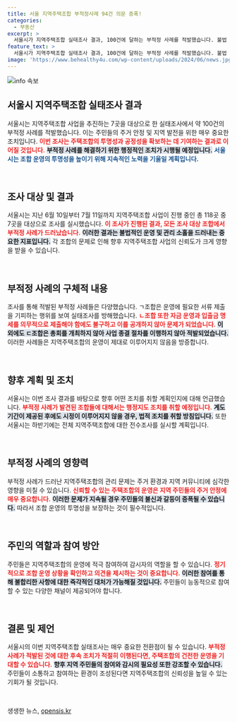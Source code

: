 ```yaml
---
title: 서울 지역주택조합 부적정사례 94건 의문 증폭!
categories:
  - 부동산
excerpt: >
  서울시가 지역주택조합 실태조사 결과, 100건에 달하는 부적정 사례를 적발했습니다. 불법 운영 조합들에 대한 강력한 행정조치가 예고되며, 하반기에는 전수조사가 실시될 예정입니다. 이 사태, 과연 어느 조합이 다음 타겟이 될까요?
feature_text: >
  서울시가 지역주택조합 실태조사 결과, 100건에 달하는 부적정 사례를 적발했습니다. 불법 운영 조합들에 대한 강력한 행정조치가 예고되며, 하반기에는 전수조사가 실시될 예정입니다. 이 사태, 과연 어느 조합이 다음 타겟이 될까요?
image: 'https://www.behealthy4u.com/wp-content/uploads/2024/06/news.jpg'
---
```


<p><img src="https://www.behealthy4u.com/wp-content/uploads/2024/06/news.jpg" alt="info 속보" /></p>

<h2 data-ke-size="size26">서울시 지역주택조합 실태조사 결과</h2>

<p data-ke-size="size16">서울시는 지역주택조합 사업을 추진하는 7곳을 대상으로 한 실태조사에서 약 100건의 부적정 사례를 적발했습니다. 이는 주민들의 주거 안정 및 지역 발전을 위한 매우 중요한 조치입니다. <b><span style="color: #ee2323;">이번 조사는 주택조합의 투명성과 공정성을 확보하는 데 기여하는 결과로 이어질 것입니다.</span></b> <b><span style="background-color: #21538527;">부적정 사례를 해결하기 위한 행정적인 조치가 시행될 예정입니다.</span></b> <b><span style="color: #1a5490;">서울시는 조합 운영의 투명성을 높이기 위해 지속적인 노력을 기울일 계획입니다.</span></b></p>

<p data-ke-size="size16">&nbsp;</p>

<h2 data-ke-size="size26">조사 대상 및 결과</h2>

<p data-ke-size="size16">서울시는 지난 6월 10일부터 7월 11일까지 지역주택조합 사업이 진행 중인 총 118곳 중 7곳을 대상으로 조사를 실시했습니다. <b><span style="color: #ee2323;">이 조사가 진행된 결과, 모든 조사 대상 조합에서 부적정 사례가 드러났습니다.</span></b> <b><span style="background-color: #21538527;">이러한 결과는 불법적인 운영 및 관리 소홀을 드러내는 중요한 지표입니다.</span></b> 각 조합의 문제로 인해 향후 지역주택조합 사업의 신뢰도가 크게 영향을 받을 수 있습니다.</p>

<p data-ke-size="size16">&nbsp;</p>

<h2 data-ke-size="size26">부적정 사례의 구체적 내용</h2>

<p data-ke-size="size16">조사를 통해 적발된 부적정 사례들은 다양했습니다. ㄱ조합은 운영에 필요한 서류 제출을 기피하는 행위를 보여 실태조사를 방해했습니다. <b><span style="color: #ee2323;">ㄴ조합 또한 자금 운영과 입출금 명세를 의무적으로 제출해야 함에도 불구하고 이를 공개하지 않아 문제가 되었습니다.</span></b> <b><span style="background-color: #21538527;">이 외에도 ㄷ조합은 총회를 개최하지 않아 사업 종결 절차를 이행하지 않아 적발되었습니다.</span></b> 이러한 사례들은 지역주택조합의 운영이 제대로 이루어지지 않음을 방증합니다.</p>

<p data-ke-size="size16">&nbsp;</p>

<h2 data-ke-size="size26">향후 계획 및 조치</h2>

<p data-ke-size="size16">서울시는 이번 조사 결과를 바탕으로 향후 어떤 조치를 취할 계획인지에 대해 언급했습니다. <b><span style="color: #ee2323;">부적정 사례가 발견된 조합들에 대해서는 행정지도 조치를 취할 예정입니다.</span></b> <b><span style="background-color: #21538527;">계도 기간이 제공된 후에도 시정이 이루어지지 않을 경우, 법적 조치를 취할 방침입니다.</span></b> 또한 서울시는 하반기에는 전체 지역주택조합에 대한 전수조사를 실시할 계획입니다.</p>

<p data-ke-size="size16">&nbsp;</p>

<h2 data-ke-size="size26">부적정 사례의 영향력</h2>

<p data-ke-size="size16">부적정 사례가 드러난 지역주택조합의 관리 문제는 주거 환경과 지역 커뮤니티에 심각한 영향을 미칠 수 있습니다. <b><span style="color: #ee2323;">신뢰할 수 있는 주택조합의 운영은 지역 주민들의 주거 안정에 매우 중요합니다.</span></b> <b><span style="background-color: #21538527;">이러한 문제가 지속될 경우 주민들의 불신과 갈등이 증폭될 수 있습니다.</span></b> 따라서 조합 운영의 투명성을 보장하는 것이 필수적입니다.</p>

<p data-ke-size="size16">&nbsp;</p>

<h2 data-ke-size="size26">주민의 역할과 참여 방안</h2>

<p data-ke-size="size16">주민들은 지역주택조합의 운영에 적극 참여하여 감시자의 역할을 할 수 있습니다. <b><span style="color: #ee2323;">정기적으로 조합 운영 상황을 확인하고 의견을 제시하는 것이 중요합니다.</span></b> <b><span style="background-color: #21538527;">이러한 참여를 통해 불합리한 사항에 대한 즉각적인 대처가 가능해질 것입니다.</span></b> 주민들이 능동적으로 참여할 수 있는 다양한 채널이 제공되어야 합니다.</p>

<p data-ke-size="size16">&nbsp;</p>

<h2 data-ke-size="size26">결론 및 제언</h2>

<p data-ke-size="size16">서울시의 이번 지역주택조합 실태조사는 매우 중요한 전환점이 될 수 있습니다. <b><span style="color: #ee2323;">부적정 사례가 적발된 것에 대한 후속 조치가 적절히 이행된다면, 주택조합의 건전한 운영을 기대할 수 있습니다.</span></b> <b><span style="background-color: #21538527;">향후 지역 주민들의 참여와 감시의 필요성 또한 강조할 수 있습니다.</span></b> 주민들이 소통하고 참여하는 환경이 조성된다면 지역주택조합의 신뢰성을 높일 수 있는 기회가 될 것입니다.</p>

<p data-ke-size="size16">&nbsp;</p>
생생한 뉴스, <a href="https://opensis.kr" rel="dofollow">opensis.kr</a>


